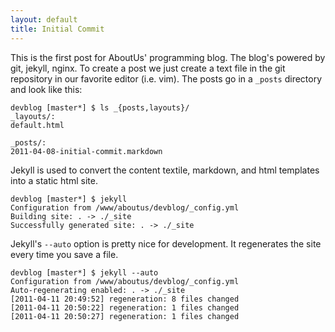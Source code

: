```yaml
---
layout: default
title: Initial Commit
---
```


This is the first post for AboutUs' programming blog.  The blog's
powered by git, jekyll, nginx.  To create a post we just create a
text file in the git repository in our favorite editor (i.e.
vim).  The posts go in a `_posts` directory and look like this:

    devblog [master*] $ ls _{posts,layouts}/
    _layouts/:
    default.html

    _posts/:
    2011-04-08-initial-commit.markdown

Jekyll is used to convert the content textile, markdown, and html
templates into a static html site.

    devblog [master*] $ jekyll
    Configuration from /www/aboutus/devblog/_config.yml
    Building site: . -> ./_site
    Successfully generated site: . -> ./_site

Jekyll's `--auto` option is pretty nice for development.  It
regenerates the site every time you save a file.

    devblog [master*] $ jekyll --auto
    Configuration from /www/aboutus/devblog/_config.yml
    Auto-regenerating enabled: . -> ./_site
    [2011-04-11 20:49:52] regeneration: 8 files changed
    [2011-04-11 20:50:22] regeneration: 1 files changed
    [2011-04-11 20:50:27] regeneration: 1 files changed

